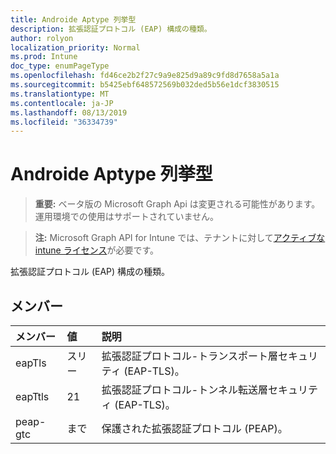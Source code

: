 ```yaml
---
title: Androide Aptype 列挙型
description: 拡張認証プロトコル (EAP) 構成の種類。
author: rolyon
localization_priority: Normal
ms.prod: Intune
doc_type: enumPageType
ms.openlocfilehash: fd46ce2b2f27c9a9e825d9a89c9fd8d7658a5a1a
ms.sourcegitcommit: b5425ebf648572569b032ded5b56e1dcf3830515
ms.translationtype: MT
ms.contentlocale: ja-JP
ms.lasthandoff: 08/13/2019
ms.locfileid: "36334739"
---
```

# <a name="androideaptype-enum-type"></a>Androide Aptype 列挙型

> **重要:** ベータ版の Microsoft Graph Api は変更される可能性があります。運用環境での使用はサポートされていません。

> **注:** Microsoft Graph API for Intune では、テナントに対して[アクティブな intune ライセンス](https://go.microsoft.com/fwlink/?linkid=839381)が必要です。

拡張認証プロトコル (EAP) 構成の種類。

## <a name="members"></a>メンバー
|メンバー|値|説明|
|:---|:---|:---|
|eapTls|スリー|拡張認証プロトコル-トランスポート層セキュリティ (EAP-TLS)。|
|eapTtls|21|拡張認証プロトコル-トンネル転送層セキュリティ (EAP-TLS)。|
|peap-gtc|まで|保護された拡張認証プロトコル (PEAP)。|



